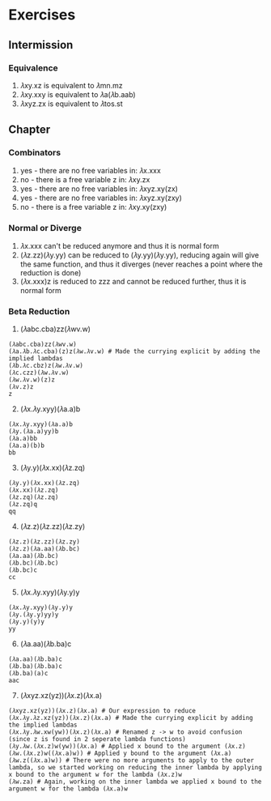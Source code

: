 # Exercises

## Intermission
### Equivalence
1. 𝜆xy.xz is equivalent to 𝜆mn.mz
2. 𝜆xy.xxy is equivalent to 𝜆a(𝜆b.aab)
3. 𝜆xyz.zx is equivalent to 𝜆tos.st

## Chapter
### Combinators
1. yes - there are no free variables in: 𝜆x.xxx
2. no - there is a free variable z in: 𝜆xy.zx
3. yes - there are no free variables in: 𝜆xyz.xy(zx)
4. yes - there are no free variables in: 𝜆xyz.xy(zxy)
5. no - there is a free variable z in: 𝜆xy.xy(zxy)

### Normal or Diverge
1. 𝜆x.xxx can't be reduced anymore and thus it is normal form
2. (𝜆z.zz)(𝜆y.yy) can be reduced to (𝜆y.yy)(𝜆y.yy), reducing again will give the same function, and thus it diverges (never reaches a point where the reduction is done)
3. (𝜆x.xxx)z is reduced to zzz and cannot be reduced further, thus it is normal form

### Beta Reduction
1. (𝜆abc.cba)zz(𝜆wv.w)
```
(𝜆abc.cba)zz(𝜆wv.w)
(𝜆a.𝜆b.𝜆c.cba)(z)z(𝜆w.𝜆v.w) # Made the currying explicit by adding the implied lambdas
(𝜆b.𝜆c.cbz)z(𝜆w.𝜆v.w)
(𝜆c.czz)(𝜆w.𝜆v.w)
(𝜆w.𝜆v.w)(z)z
(𝜆v.z)z
z
```
2. (𝜆x.𝜆y.xyy)(𝜆a.a)b
```
(𝜆x.𝜆y.xyy)(𝜆a.a)b
(𝜆y.(𝜆a.a)yy)b
(𝜆a.a)bb
(𝜆a.a)(b)b
bb
```
3. (𝜆y.y)(𝜆x.xx)(𝜆z.zq)
```
(𝜆y.y)(𝜆x.xx)(𝜆z.zq)
(𝜆x.xx)(𝜆z.zq)
(𝜆z.zq)(𝜆z.zq)
(𝜆z.zq)q
qq
```
4. (𝜆z.z)(𝜆z.zz)(𝜆z.zy)
```
(𝜆z.z)(𝜆z.zz)(𝜆z.zy)
(𝜆z.z)(𝜆a.aa)(𝜆b.bc)
(𝜆a.aa)(𝜆b.bc)
(𝜆b.bc)(𝜆b.bc)
(𝜆b.bc)c
cc
```
5. (𝜆x.𝜆y.xyy)(𝜆y.y)y
```
(𝜆x.𝜆y.xyy)(𝜆y.y)y
(𝜆y.(𝜆y.y)yy)y
(𝜆y.y)(y)y
yy
```
6. (𝜆a.aa)(𝜆b.ba)c
```
(𝜆a.aa)(𝜆b.ba)c
(𝜆b.ba)(𝜆b.ba)c
(𝜆b.ba)(a)c
aac
```
7. (𝜆xyz.xz(yz))(𝜆x.z)(𝜆x.a)
```
(𝜆xyz.xz(yz))(𝜆x.z)(𝜆x.a) # Our expression to reduce
(𝜆x.𝜆y.𝜆z.xz(yz))(𝜆x.z)(𝜆x.a) # Made the currying explicit by adding the implied lambdas
(𝜆x.𝜆y.𝜆w.xw(yw))(𝜆x.z)(𝜆x.a) # Renamed z -> w to avoid confusion (since z is found in 2 seperate lambda functions)
(𝜆y.𝜆w.(𝜆x.z)w(yw))(𝜆x.a) # Applied x bound to the argument (𝜆x.z)
(𝜆w.(𝜆x.z)w((𝜆x.a)w)) # Applied y bound to the argument (𝜆x.a)
(𝜆w.z((𝜆x.a)w)) # There were no more arguments to apply to the outer lambda, so we started working on reducing the inner lambda by applying x bound to the argument w for the lambda (𝜆x.z)w
(𝜆w.za) # Again, working on the inner lambda we applied x bound to the argument w for the lambda (𝜆x.a)w
```
